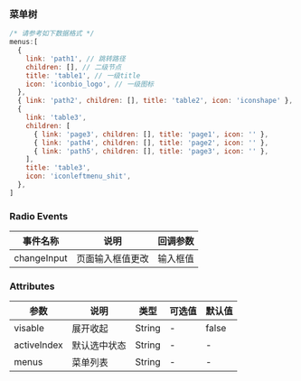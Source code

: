 <!--
 * @Description: 菜单树
 * @Version: 2.0
 * @Autor: wuwei3
 * @Date: 2020-05-08 20:30:21
 * @LastEditors: Please set LastEditors
 * @LastEditTime: 2020-05-19 14:32:55
 -->

### 菜单树

<b-menu></b-menu>

```js
/* 请参考如下数据格式 */
menus:[
  {
    link: 'path1', // 跳转路径
    children: [], // 二级节点
    title: 'table1', // 一级title
    icon: 'iconbio_logo', // 一级图标
  },
  { link: 'path2', children: [], title: 'table2', icon: 'iconshape' },
  {
    link: 'table3',
    children: [
      { link: 'page3', children: [], title: 'page1', icon: '' },
      { link: 'path4', children: [], title: 'page2', icon: '' },
      { link: 'path5', children: [], title: 'page3', icon: '' },
    ],
    title: 'table3',
    icon: 'iconleftmenu_shit',
  },
]
```
### Radio Events
| 事件名称    | 说明             | 回调参数 |
| ----------- | ---------------- | -------- |
| changeInput | 页面输入框值更改 | 输入框值 |


### Attributes

| 参数        | 说明         | 类型   | 可选值 | 默认值 |
| ----------- | ------------ | ------ | ------ | ------ |
| visable     | 展开收起     | String | -      | false  |
| activeIndex | 默认选中状态 | String | -      | -      |
| menus       | 菜单列表     | String | -      | -      |